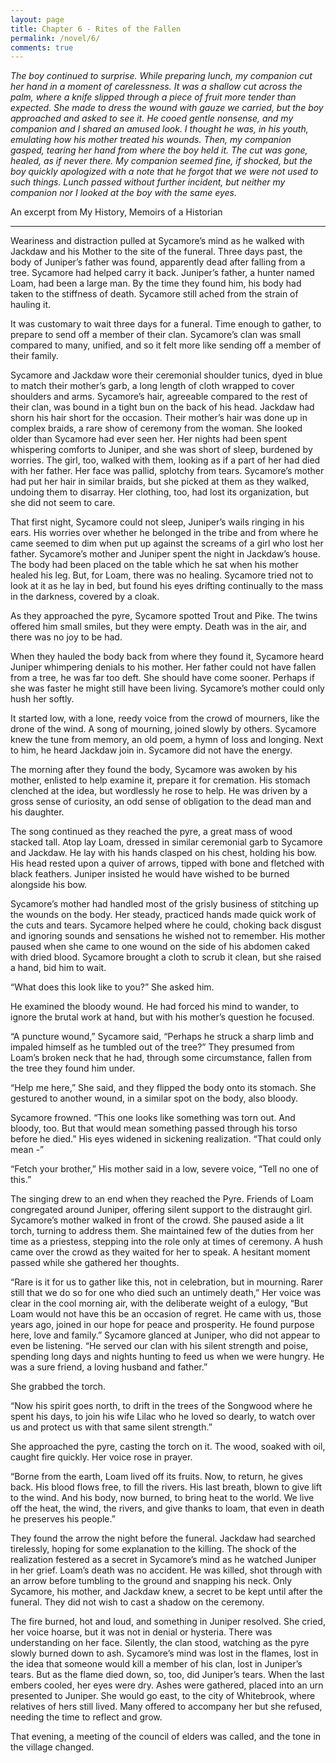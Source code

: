 ```yaml
---
layout: page
title: Chapter 6 - Rites of the Fallen
permalink: /novel/6/
comments: true
---
```


_The boy continued to surprise. While preparing lunch, my companion cut her hand in a moment of carelessness. It was a shallow cut across the palm, where a knife slipped through a piece of fruit more tender than expected. She made to dress the wound with gauze we carried, but the boy approached and asked to see it. He cooed gentle nonsense, and my companion and I shared an amused look. I thought he was, in his youth, emulating how his mother treated his wounds. Then, my companion gasped, tearing her hand from where the boy held it. The cut was gone, healed, as if never there. My companion seemed fine, if shocked, but the boy quickly apologized with a note that he forgot that we were not used to such things. Lunch passed without further incident, but neither my companion nor I looked at the boy with the same eyes._

An excerpt from My History, Memoirs of a Historian

-----

Weariness and distraction pulled at Sycamore’s mind as he walked with Jackdaw and his Mother to the site of the funeral. Three days past, the body of Juniper’s father was found, apparently dead after falling from a tree. Sycamore had helped carry it back. Juniper’s father, a hunter named Loam, had been a large man. By the time they found him, his body had taken to the stiffness of death. Sycamore still ached from the strain of hauling it.

It was customary to wait three days for a funeral. Time enough to gather, to prepare to send off a member of their clan. Sycamore’s clan was small compared to many, unified, and so it felt more like sending off a member of their family.

Sycamore and Jackdaw wore their ceremonial shoulder tunics, dyed in blue to match their mother’s garb, a long length of cloth wrapped to cover shoulders and arms. Sycamore’s hair, agreeable compared to the rest of their clan, was bound in a tight bun on the back of his head. Jackdaw had shorn his hair short for the occasion. Their mother’s hair was done up in complex braids, a rare show of ceremony from the woman. She looked older than Sycamore had ever seen her. Her nights had been spent whispering comforts to Juniper, and she was short of sleep, burdened by worries. The girl, too, walked with them, looking as if a part of her had died with her father. Her face was pallid, splotchy from tears. Sycamore’s mother had put her hair in similar braids, but she picked at them as they walked, undoing them to disarray. Her clothing, too, had lost its organization, but she did not seem to care.

That first night, Sycamore could not sleep, Juniper’s wails ringing in his ears. His worries over whether he belonged in the tribe and from where he came seemed to dim when put up against the screams of a girl who lost her father. Sycamore’s mother and Juniper spent the night in Jackdaw’s house. The body had been placed on the table which he sat when his mother healed his leg. But, for Loam, there was no healing. Sycamore tried not to look at it as he lay in bed, but found his eyes drifting continually to the mass in the darkness, covered by a cloak.

As they approached the pyre, Sycamore spotted Trout and Pike. The twins offered him small smiles, but they were empty. Death was in the air, and there was no joy to be had. 

When they hauled the body back from where they found it, Sycamore heard Juniper whimpering denials to his mother. Her father could not have fallen from a tree, he was far too deft. She should have come sooner. Perhaps if she was faster he might still have been living. Sycamore’s mother could only hush her softly.

It started low, with a lone, reedy voice from the crowd of mourners, like the drone of the wind. A song of mourning, joined slowly by others. Sycamore knew the tune from memory, an old poem, a hymn of loss and longing. Next to him, he heard Jackdaw join in. Sycamore did not have the energy.

The morning after they found the body, Sycamore was awoken by his mother, enlisted to help examine it, prepare it for cremation. His stomach clenched at the idea, but wordlessly he rose to help. He was driven by a gross sense of curiosity, an odd sense of obligation to the dead man and his daughter. 

The song continued as they reached the pyre, a great mass of wood stacked tall. Atop lay Loam, dressed in similar ceremonial garb to Sycamore and Jackdaw. He lay with his hands clasped on his chest, holding his bow. His head rested upon a quiver of arrows, tipped with bone and fletched with black feathers. Juniper insisted he would have wished to be burned alongside his bow.

Sycamore’s mother had handled most of the grisly business of stitching up the wounds on the body. Her steady, practiced hands made quick work of the cuts and tears. Sycamore helped where he could, choking back disgust and ignoring sounds and sensations he wished not to remember. His mother paused when she came to one wound on the side of his abdomen caked with dried blood. Sycamore brought a cloth to scrub it clean, but she raised a hand, bid him to wait.

“What does this look like to you?” She asked him.

He examined the bloody wound. He had forced his mind to wander, to ignore the brutal work at hand, but with his mother’s question he focused.

“A puncture wound,” Sycamore said, “Perhaps he struck a sharp limb and impaled himself as he tumbled out of the tree?” They presumed from Loam’s broken neck that he had, through some circumstance, fallen from the tree they found him under. 

“Help me here,” She said, and they flipped the body onto its stomach. She gestured to another wound, in a similar spot on the body, also bloody.

Sycamore frowned. “This one looks like something was torn out. And bloody, too. But that would mean something passed through his torso before he died.” His eyes widened in sickening realization. “That could only mean -”

“Fetch your brother,” His mother said in a low, severe voice, “Tell no one of this.”

The singing drew to an end when they reached the Pyre. Friends of Loam congregated around Juniper, offering silent support to the distraught girl. Sycamore’s mother walked in front of the crowd. She paused aside a lit torch, turning to address them. She maintained few of the duties from her time as a priestess, stepping into the role only at times of ceremony. A hush came over the crowd as they waited for her to speak. A hesitant moment passed while she gathered her thoughts. 

“Rare is it for us to gather like this, not in celebration, but in mourning. Rarer still that we do so for one who died such an untimely death,” Her voice was clear in the cool morning air, with the deliberate weight of a eulogy, “But Loam would not have this be an occasion of regret. He came with us, those years ago, joined in our hope for peace and prosperity. He found purpose here, love and family.” Sycamore glanced at Juniper, who did not appear to even be listening. “He served our clan with his silent strength and poise, spending long days and nights hunting to feed us when we were hungry. He was a sure friend, a loving husband and father.”

She grabbed the torch.

“Now his spirit goes north, to drift in the trees of the Songwood where he spent his days, to join his wife Lilac who he loved so dearly, to watch over us and protect us with that same silent strength.”

She approached the pyre, casting the torch on it. The wood, soaked with oil, caught fire quickly. Her voice rose in prayer.

“Borne from the earth, Loam lived off its fruits. Now, to return, he gives back. His blood flows free, to fill the rivers. His last breath, blown to give lift to the wind. And his body, now burned, to bring heat to the world. We live off the heat, the wind, the rivers, and give thanks to loam, that even in death he preserves his people.”

They found the arrow the night before the funeral. Jackdaw had searched tirelessly, hoping for some explanation to the killing. The shock of the realization festered as a secret in Sycamore’s mind as he watched Juniper in her grief. Loam’s death was no accident. He was killed, shot through with an arrow before tumbling to the ground and snapping his neck. Only Sycamore, his mother, and Jackdaw knew, a secret to be kept until after the funeral. They did not wish to cast a shadow on the ceremony.

The fire burned, hot and loud, and something in Juniper resolved. She cried, her voice hoarse, but it was not in denial or hysteria. There was understanding on her face. Silently, the clan stood, watching as the pyre slowly burned down to ash. Sycamore’s mind was lost in the flames, lost in the idea that someone would kill a member of his clan, lost in Juniper’s tears. But as the flame died down, so, too, did Juniper’s tears. When the last embers cooled, her eyes were dry. Ashes were gathered, placed into an urn presented to Juniper. She would go east, to the city of Whitebrook, where relatives of hers still lived. Many offered to accompany her but she refused, needing the time to reflect and grow.

That evening, a meeting of the council of elders was called, and the tone in the village changed.



